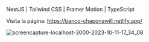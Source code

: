 NextJS | Tailwind CSS | Framer Motion | TypeScript 

Visita la página: https://banco-chaponawill.netlify.app/

![screencapture-localhost-3000-2023-10-11-17_34_08](https://github.com/ratasi/landing-page-bank/assets/16082370/27071d9d-78cd-43dc-99cc-75f07b910cac)
